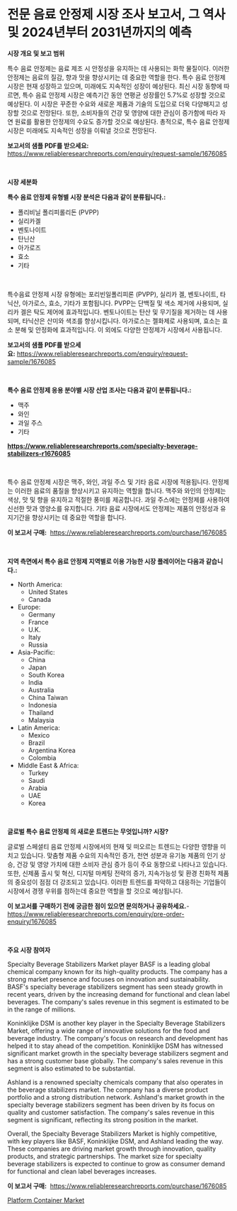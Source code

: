 <p><h1>전문 음료 안정제 시장 조사 보고서, 그 역사 및 2024년부터 2031년까지의 예측</h1></p><p><strong>시장 개요 및 보고 범위</strong></p>
<p><p>특수 음료 안정제는 음료 제조 시 안정성을 유지하는 데 사용되는 화학 물질이다. 이러한 안정제는 음료의 질감, 향과 맛을 향상시키는 데 중요한 역할을 한다. 특수 음료 안정제 시장은 현재 성장하고 있으며, 미래에도 지속적인 성장이 예상된다. 최신 시장 동향에 따르면, 특수 음료 안정제 시장은 예측기간 동안 연평균 성장률인 5.7%로 성장할 것으로 예상된다. 이 시장은 꾸준한 수요와 새로운 제품과 기술의 도입으로 더욱 다양해지고 성장할 것으로 전망된다. 또한, 소비자들의 건강 및 영양에 대한 관심이 증가함에 따라 자연 원료를 활용한 안정제의 수요도 증가할 것으로 예상된다. 총적으로, 특수 음료 안정제 시장은 미래에도 지속적인 성장을 이뤄낼 것으로 전망된다.</p></p>
<p><strong>보고서의 샘플 PDF를 받으세요:</strong> <a href="https://www.reliableresearchreports.com/enquiry/request-sample/1676085">https://www.reliableresearchreports.com/enquiry/request-sample/1676085</a></p>
<p>&nbsp;</p>
<p><strong>시장 세분화</strong></p>
<p><strong>특수 음료 안정제 유형별 시장 분석은 다음과 같이 분류됩니다.:</strong></p>
<p><ul><li>폴리비닐 폴리피롤리돈 (PVPP)</li><li>실리카겔</li><li>벤토나이트</li><li>탄닌산</li><li>아가로즈</li><li>효소</li><li>기타</li></ul></p>
<p>&nbsp;</p>
<p><p>특수음료 안정제 시장 유형에는 포리빈일폴리피론 (PVPP), 실리카 겔, 벤토나이트, 타닉산, 아가로스, 효소, 기타가 포함됩니다. PVPP는 단백질 및 색소 제거에 사용되며, 실리카 겔은 탁도 제어에 효과적입니다. 벤토나이트는 탄산 및 무기질을 제거하는 데 사용되며, 타닉산은 산미와 색조를 향상시킵니다. 아가로스는 젤화제로 사용되며, 효소는 효소 분해 및 안정화에 효과적입니다. 이 외에도 다양한 안정제가 시장에서 사용됩니다.</p></p>
<p><strong>보고서의 샘플 PDF를 받으세요:</strong>&nbsp;<a href="https://www.reliableresearchreports.com/enquiry/request-sample/1676085">https://www.reliableresearchreports.com/enquiry/request-sample/1676085</a></p>
<p>&nbsp;</p>
<p><strong> 특수 음료 안정제 응용 분야별 시장 산업 조사는 다음과 같이 분류됩니다.:</strong></p>
<p><ul><li>맥주</li><li>와인</li><li>과일 주스</li><li>기타</li></ul></p>
<p><strong><a href="https://www.reliableresearchreports.com/specialty-beverage-stabilizers-r1676085">https://www.reliableresearchreports.com/specialty-beverage-stabilizers-r1676085</a></strong></p>
<p>&nbsp;</p>
<p><p>특수 음료 안정제 시장은 맥주, 와인, 과일 주스 및 기타 음료 시장에 적용됩니다. 안정제는 이러한 음료의 품질을 향상시키고 유지하는 역할을 합니다. 맥주와 와인의 안정제는 색상, 맛 및 향을 유지하고 적절한 풍미를 제공합니다. 과일 주스에는 안정제를 사용하여 신선한 맛과 영양소를 유지합니다. 기타 음료 시장에서도 안정제는 제품의 안정성과 유지기간을 향상시키는 데 중요한 역할을 합니다.</p></p>
<p><strong>이 보고서 구매:</strong>&nbsp; <a href="https://www.reliableresearchreports.com/purchase/1676085">https://www.reliableresearchreports.com/purchase/1676085</a></p>
<p>&nbsp;</p>
<p><strong>지역 측면에서 특수 음료 안정제 지역별로 이용 가능한 시장 플레이어는 다음과 같습니다.:</strong></p>
<p><ul>
    <li>
        North America:
        <ul>
            <li>United States</li>
            <li>Canada</li>
        </ul>
    </li>
    <li>
        Europe:
        <ul>
            <li>Germany</li>
            <li>France</li>
            <li>U.K.</li>
            <li>Italy</li>
            <li>Russia</li>
        </ul>
    </li>
    <li>
        Asia-Pacific:
        <ul>
            <li>China</li>
            <li>Japan</li>
            <li>South Korea</li>
            <li>India</li>
            <li>Australia</li>
            <li>China Taiwan</li>
            <li>Indonesia</li>
            <li>Thailand</li>
            <li>Malaysia</li>
        </ul>
    </li>
    <li>
        Latin America:
        <ul>
            <li>Mexico</li>
            <li>Brazil</li>
            <li>Argentina Korea</li>
            <li>Colombia</li>
        </ul>
    </li>
    <li>
        Middle East & Africa:
        <ul>
            <li>Turkey</li>
            <li>Saudi</li>
            <li>Arabia</li>
            <li>UAE</li>
            <li>Korea</li>
        </ul>
    </li>
    </ul></p>
<p>&nbsp;</p>
<p><strong>글로벌 특수 음료 안정제 의 새로운 트렌드는 무엇입니까? 시장?</strong></p>
<p><p>글로벌 스페셜티 음료 안정제 시장에서의 현재 및 떠오르는 트렌드는 다양한 영향을 미치고 있습니다. 맞춤형 제품 수요의 지속적인 증가, 천연 성분과 유기농 제품의 인기 상승, 건강 및 영양 가치에 대한 소비자 관심 증가 등이 주요 동향으로 나타나고 있습니다. 또한, 신제품 출시 및 혁신, 디지털 마케팅 전략의 증가, 지속가능성 및 환경 친화적 제품의 중요성이 점점 더 강조되고 있습니다. 이러한 트렌드를 파악하고 대응하는 기업들이 시장에서 경쟁 우위를 점하는데 중요한 역할을 할 것으로 예상됩니다.</p></p>
<p><strong>이 보고서를 구매하기 전에 궁금한 점이 있으면 문의하거나 공유하세요.</strong>- <a href="https://www.reliableresearchreports.com/enquiry/pre-order-enquiry/1676085">https://www.reliableresearchreports.com/enquiry/pre-order-enquiry/1676085</a></p>
<p>&nbsp;</p>
<p><strong>주요 시장 참여자</strong></p>
<p><p>Specialty Beverage Stabilizers Market player BASF is a leading global chemical company known for its high-quality products. The company has a strong market presence and focuses on innovation and sustainability. BASF's specialty beverage stabilizers segment has seen steady growth in recent years, driven by the increasing demand for functional and clean label beverages. The company's sales revenue in this segment is estimated to be in the range of millions.</p><p>Koninklijke DSM is another key player in the Specialty Beverage Stabilizers Market, offering a wide range of innovative solutions for the food and beverage industry. The company's focus on research and development has helped it to stay ahead of the competition. Koninklijke DSM has witnessed significant market growth in the specialty beverage stabilizers segment and has a strong customer base globally. The company's sales revenue in this segment is also estimated to be substantial.</p><p>Ashland is a renowned specialty chemicals company that also operates in the beverage stabilizers market. The company has a diverse product portfolio and a strong distribution network. Ashland's market growth in the specialty beverage stabilizers segment has been driven by its focus on quality and customer satisfaction. The company's sales revenue in this segment is significant, reflecting its strong position in the market.</p><p>Overall, the Specialty Beverage Stabilizers Market is highly competitive, with key players like BASF, Koninklijke DSM, and Ashland leading the way. These companies are driving market growth through innovation, quality products, and strategic partnerships. The market size for specialty beverage stabilizers is expected to continue to grow as consumer demand for functional and clean label beverages increases.</p></p>
<p><strong>이 보고서 구매:</strong>&nbsp;&nbsp;<a href="https://www.reliableresearchreports.com/purchase/1676085">https://www.reliableresearchreports.com/purchase/1676085</a></p>
<p><p><a href="https://github.com/singletonthaxterkelliehr2df/Market-Research-Report-List-2/blob/main/platform-container-market.md">Platform Container Market</a></p></p>
